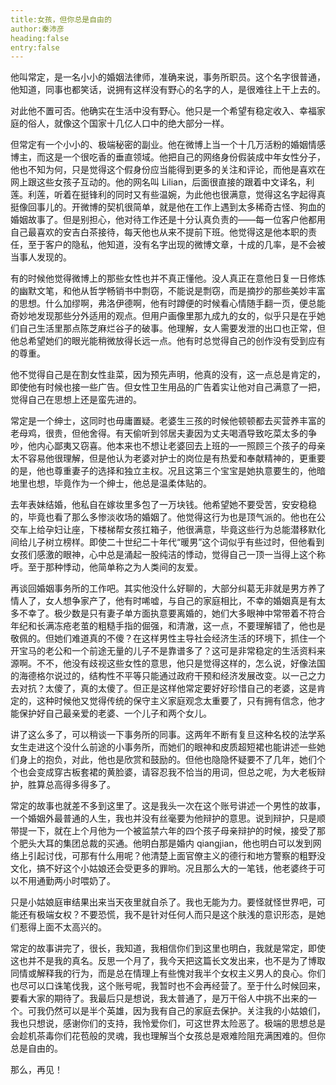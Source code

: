 ```yaml
---
title:女孩，但你总是自由的
author:秦沛彦
heading:false
entry:false
---
```


他叫常定，是一名小小的婚姻法律师，准确来说，事务所职员。这个名字很普通，他知道，同事也都笑话，说拥有这样没有野心的名字的人，是很难往上干上去的。

对此他不置可否。他确实在生活中没有野心。他只是一个希望有稳定收入、幸福家庭的俗人，就像这个国家十几亿人口中的绝大部分一样。

但常定有一个小小的、极端秘密的副业。他在微博上当一个十几万活粉的婚姻情感博主，而这是一个很吃香的垂直领域。他把自己的网络身份假装成中年女性分子，他也不知为何，只是觉得这个假身份应当能得到更多的关注和评论，而他是喜欢在网上跟这些女孩子互动的。他的网名叫 Lilian，后面很直接的跟着中文译名，利莲。利莲，听着在挺锋利的同时又有些温婉，为此他也很满意，觉得这名字起得真挺像回事儿的。开微博的契机很简单，就是他在工作上遇到太多稀奇古怪、狗血的婚姻故事了。但是别担心，他对待工作还是十分认真负责的——每一位客户他都用自己最喜欢的安吉白茶接待，每天他也从来不提前下班。他觉得这是他本职的责任，至于客户的隐私，他知道，没有名字出现的微博文章，十成的几率，是不会被当事人发现的。

有的时候他觉得微博上的那些女性也并不真正懂他。没人真正在意他日复一日修炼的幽默文笔，和他从哲学畅销书中剽窃，不能说是剽窃，而是摘抄的那些美妙丰富的思想。什么加缪啊，弗洛伊德啊，他有时蹲便的时候看心情随手翻一页，便总能奇妙地发现那些分外适用的观点。但用户画像里那九成九的女的，似乎只是在乎她们自己生活里那点陈芝麻烂谷子的破事。他理解，女人需要发泄的出口也正常，但他总希望她们的眼光能稍微放得长远一点。他有时总觉得自己的创作没有受到应有的尊重。

他不觉得自己是在割女性韭菜，因为预先声明，他真的没有，这一点总是肯定的，即使他有时候也接一些广告。但女性卫生用品的广告着实让他对自己满意了一把，觉得自己在思想上还是蛮先进的。

常定是一个绅士，这同时也毋庸置疑。老婆生三孩的时候他顿顿都去买营养丰富的老母鸡，很贵，但他舍得。有天偷听到邻居夫妻因为丈夫喝酒导致吃菜太多的争吵，他内心鄙夷又窃喜。他本来也不想让老婆回去上班的—一照顾三个孩子的母亲太不容易他很理解，但是他认为老婆对护士的岗位是有热爱和奉献精神的，更重要的是，他也尊重妻子的选择和独立主权。况且这第三个宝宝是她执意要生的，他暗地里也想，毕竟作为一个绅士，他总是温柔体贴的。

去年表妹结婚，他私自在嫁妆里多包了一万块钱。他希望她不要受苦，安安稳稳的，毕竟也看了那么多惨淡收场的婚姻了。他觉得这行为也是顶气派的。他也在公交车上给孕妇让座，下楼梯帮女孩扛箱子，他很满意，毕竟这些行为总能潜移默化间给儿子树立榜样。即使二十世纪二十年代“暖男”这个词似乎有些过时，但他看到女孩们感激的眼神，心中总是涌起一股纯洁的悸动，觉得自己一顶一当得上这个称呼。至于那种悸动，他简单称之为人类间的友爱。

再谈回婚姻事务所的工作吧。其实他没什么好聊的，大部分纠葛无非就是男方养了情人了，女人想争家产了，他有时唏嘘，与自己的家庭相比，不幸的婚姻真是有太多不幸了。极少数是只有妻子单方面执意要离婚的，她们大多眼神中常带着不符合年纪和长满冻疮老茧的粗糙手指的倔强，和清澈，这一点，不要理解错了，他也是敬佩的。但她们难道真的不傻？在这样男性主导社会经济生活的环境下，抓住一个开宝马的老公和一个前途无量的儿子不是靠谱多了？这可是非常稳定的生活资料来源啊。不不，他没有歧视这些女性的意思，他只是觉得这样的，怎么说，好像法国的海德格尔说过的，结构性不平等只能通过政府干预和经济发展改变。以一己之力去对抗？太傻了，真的太傻了。但正是这样他常定要好好珍惜自己的老婆，这是肯定的，这种时候他又觉得传统的保守主义家庭观念太重要了，只有拥有信念，他才能保护好自己最亲爱的老婆、一个儿子和两个女儿。

讲了这么多了，可以稍谈一下事务所的同事。这两年不断有复旦这种名校的法学系女生走进这个没什么前途的小事务所，而她们的眼神和皮质超短裙也能讲述一些她们身上的抱负，对此，他也是欣赏和鼓励的。但他也隐隐怀疑要不了几年，她们个个也会变成穿古板套裙的黄脸婆，请容忍我不恰当的用词，但总之呢，为大老板辩护，胜算总高得多得多了。

常定的故事也就差不多到这里了。这是我头一次在这个账号讲述一个男性的故事，一个婚姻外最普通的人生，我也并没有丝毫要为他辩护的意思。说到辩护，只是顺带提一下，就在上个月他为一个被监禁六年的四个孩子母亲辩护的时候，接受了那个肥头大耳的集团总裁的买通。他明白那是婚内 qiangjian，他也明白可以发到网络上引起讨伐，可那有什么用呢？他清楚上面官僚主义的德行和地方警察的粗野没文化，搞不好这个小姑娘还会受更多的罪哟。况且那么大的一笔钱，他老婆终于可以不用通勤两小时喂奶了。

只是小姑娘庭审结果出来当天夜里就自杀了。我也无能为力。要怪就怪世界吧，可能还有极端女权？不要恐慌，我不是针对任何人而只是这个肤浅的意识形态，是她们惹得上面不太高兴的。

常定的故事讲完了，很长，我知道，我相信你们到这里也明白，我就是常定，即使这也并不是我的真名。反思一个月了，我今天把这篇长文发出来，也不是为了博取同情或解释我的行为，而是总在情理上有些愧对我半个女权主义男人的良心。你们也尽可以口诛笔伐我，这个账号呢，我暂时也不会再经营了。至于什么时候回来，要看大家的期待了。我最后只是想说，我太普通了，是万干俗人中挑不出来的一个。可我仍然可以是半个英雄，因为我有自己的家庭去保护。关注我的小姑娘们，我也只想说，感谢你们的支持，我怜爱你们，可这世界太险恶了。极端的思想总是会趁机茶毒你们花苞般的灵魂，我也理解当个女孩总是艰难险阻充满困难的。但你总是自由的。

那么，再见！


